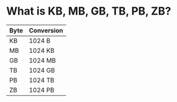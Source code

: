 # What is KB, MB, GB, TB, PB, ZB?

|Byte|Conversion|
|-|-|
|KB|1024 B|
|MB|1024 KB|
|GB|1024 MB|
|TB|1024 GB|
|PB|1024 TB|
|ZB|1024 PB|
